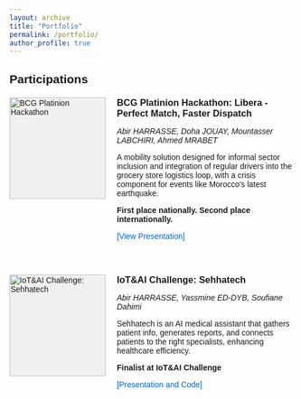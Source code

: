 ```yaml
---
layout: archive
title: "Portfolio"
permalink: /portfolio/
author_profile: true
---
```

<style>
  .portfolio {
    font-family: Arial, sans-serif;
    max-width: 800px;
    margin: 0 auto;
  }

  h2 {
    text-align: left;
    margin-bottom: 20px;
  }

  .participation {
    display: flex;
    margin-bottom: 60px;
    align-items: flex-start;
  }

  .participation-image {
    width: 170px;
    height: 180px;
    background-color: #f0f0f0;
    margin-right: 20px;
    flex-shrink: 0;
  }

  .participation-content {
    flex: 1;
  }

  .participation h3 {
    margin-top: 0;
    margin-bottom: 10px;
  }

  .team-members {
    font-style: italic;
    margin-bottom: 10px;
  }

  .view-presentation {
    color: #0066cc;
    text-decoration: none;
  }

  .view-presentation:hover {
    text-decoration: underline;
  }
</style>

<div class="portfolio">
  <h2>Participations</h2>

  <div class="participation">
    <div class="participation-image">
      <img src="https://abirharrasse.github.io/images/BCG_hack.png" alt="BCG Platinion Hackathon" style="width: 100%; height: 100%; object-fit: cover;">
    </div>
    <div class="participation-content">
      <h3>BCG Platinion Hackathon: Libera - Perfect Match, Faster Dispatch</h3>
      <p class="team-members">Abir HARRASSE, Doha JOUAY, Mountasser LABCHIRI, Ahmed MRABET</p>
      <p>A mobility solution designed for informal sector inclusion and integration of regular drivers into the grocery store logistics loop, with a crisis component for events like Morocco's latest earthquake.</p>
      <p><strong>First place nationally. Second place internationally.</strong></p>
      <a href="#" class="view-presentation">[View Presentation]</a>
    </div>
  </div>

  <div class="participation">
    <div class="participation-image">
      <img src="https://abirharrasse.github.io/images/iot_challenge.png" alt="IoT&AI Challenge: Sehhatech" style="width: 100%; height: 100%; object-fit: cover;">
    </div>
    <div class="participation-content">
      <h3>IoT&AI Challenge: Sehhatech</h3>
      <p class="team-members">Abir HARRASSE, Yassmine ED-DYB, Soufiane Dahimi</p>
      <p>Sehhatech is an AI medical assistant that gathers patient info, generates reports, and connects patients to the right specialists, enhancing healthcare efficiency.</p>
      <p><strong>Finalist at IoT&AI Challenge</strong></p>
      <a href="https://github.com/MoroccoAI/2023-GenAI-Hackathon/tree/main/SehhaTech" class="view-presentation" target="_blank">[Presentation and Code]</a>
    </div>
  </div>
</div>
